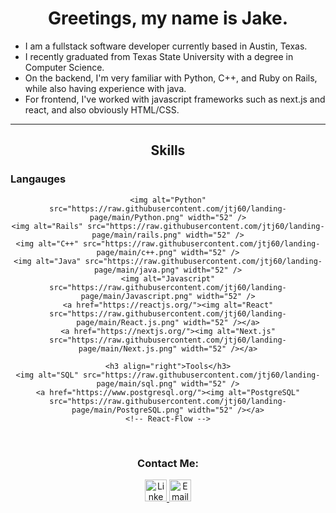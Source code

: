 <h1 align="center">Greetings, my name is Jake.</h1>

* I am a fullstack software developer currently based in Austin, Texas.
* I recently graduated from Texas State University with a degree in Computer Science.
* On the backend, I'm very familiar with Python, C++, and Ruby on Rails, while also having experience with java.
* For frontend, I've worked with javascript frameworks such as next.js and react, and also obviously HTML/CSS.


<hr />

<h2 align="center">Skills </h2>
<div align="center">
	<h3 align="left">Langauges</h3>
	
	<img alt="Python" src="https://raw.githubusercontent.com/jtj60/landing-page/main/Python.png" width="52" />
	<img alt="Rails" src="https://raw.githubusercontent.com/jtj60/landing-page/main/rails.png" width="52" />
	<img alt="C++" src="https://raw.githubusercontent.com/jtj60/landing-page/main/c++.png" width="52" />
	<img alt="Java" src="https://raw.githubusercontent.com/jtj60/landing-page/main/java.png" width="52" />
	<img alt="Javascript" src="https://raw.githubusercontent.com/jtj60/landing-page/main/Javascript.png" width="52" />
	<a href="https://reactjs.org/"><img alt="React" src="https://raw.githubusercontent.com/jtj60/landing-page/main/React.js.png" width="52" /></a>
	<a href="https://nextjs.org/"><img alt="Next.js" src="https://raw.githubusercontent.com/jtj60/landing-page/main/Next.js.png" width="52" /></a>
	
	<h3 align="right">Tools</h3>
	<img alt="SQL" src="https://raw.githubusercontent.com/jtj60/landing-page/main/sql.png" width="52" />
	<a href="https://www.postgresql.org/"><img alt="PostgreSQL" src="https://raw.githubusercontent.com/jtj60/landing-page/main/PostgreSQL.png" width="52" /></a>
	<!-- React-Flow -->
</div>

<br />

<h3 align="center">Contact Me: </h3>
<div align="center">
<a target="blank" href="https://linkedin.com/in/jacob---johnson">
	<img src="https://raw.githubusercontent.com/jtj60/landing-page/main/Linkedin.png" width="35" alt="Linkedin Logo"/>
</a>
<a href="mailto:jaketjohnson97@gmail.com">
	<img src="https://raw.githubusercontent.com/jtj60/landing-page/main/Email.png" width="35" alt="Email Logo"/>
</a>
</div>
